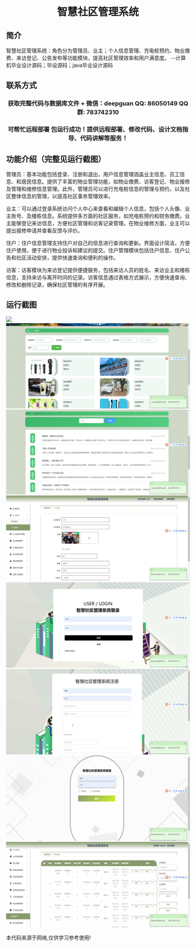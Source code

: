 <p><h1 align="center">智慧社区管理系统</h1></p>

## 简介
智慧社区管理系统：角色分为管理员、业主；个人信息管理、充电桩预约、物业缴费、来访登记、公告发布等功能模块，提高社区管理效率和用户满意度。    --计算机毕业设计源码；毕设源码；java毕业设计源码


## 联系方式
<p><h3 align="center">获取完整代码与数据库文件 + 微信：deepguan QQ: 86050149 QQ群: 783742310</h3></p>
<p><h3 align="center">可帮忙远程部署 包运行成功！提供远程部署、修改代码、设计文档指导、代码讲解等服务！</h3></p>

## 功能介绍（完整见运行截图）
管理员：基本功能包括登录、注册和退出，用户信息管理涵盖业主信息、员工信息、和居民信息。提供了丰富的物业管理功能，如物业缴费、访客登记、物业报修及管理和维修信息管理。此外，管理员可以进行充电桩信息的管理与预约，以及社区整体信息的管理，以提高社区事务管理效率。

业主：可以通过登录系统访问个人中心来查看和编辑个人信息，包括个人头像、业主账号、及楼栋信息。系统提供多方面的社区服务，如充电桩预约和财务缴费。业主能够登记来访信息，方便社区管理和访客记录管理。在物业维修方面，业主可以提出报修申请并查看反馈与评价。

住户：住户信息管理支持住户对自己的信息进行查询和更新。界面设计简洁，方便住户使用，便于进行物业投诉和建议的提交。住户管理模块包括住户信息、住户公告和社区活动安排，提供快速查询和便利的操作。

访客：访客模块为来访登记提供便捷服务，包括来访人员的姓名、来访业主和楼栋信息，支持来访与离开时间的记录。访客信息通过表格方式展示，方便快速查询、修改和删除记录，确保社区管理的有序开展。


## 运行截图
![](imgs/588112-20231019211531508-1626252446.png)
![](imgs/588112-20231019211538452-472385061.png)
![](imgs/588112-20231019211554094-1540394359.png)
![](imgs/588112-20231019211558312-1845883032.png)
![](imgs/588112-20231019211602307-1798229025.png)
![](imgs/588112-20231019211606419-2125411900.png)
![](imgs/588112-20231019211610357-488195876.png)
![](imgs/588112-20231019211618127-1437571463.png)

<p>本代码来源于网络,仅供学习参考使用!</p>
